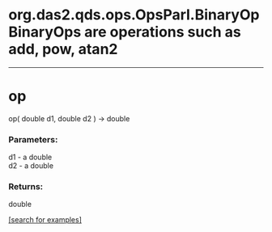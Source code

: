 # org.das2.qds.ops.OpsParl.BinaryOpBinaryOps are operations such as add, pow, atan2
***
<a name="op"></a>
# op
op( double d1, double d2 ) &rarr; double



### Parameters:
d1 - a double
<br>d2 - a double

### Returns:
double


<a href="https://github.com/autoplot/dev/search?q=op&unscoped_q=op">[search for examples]</a>

